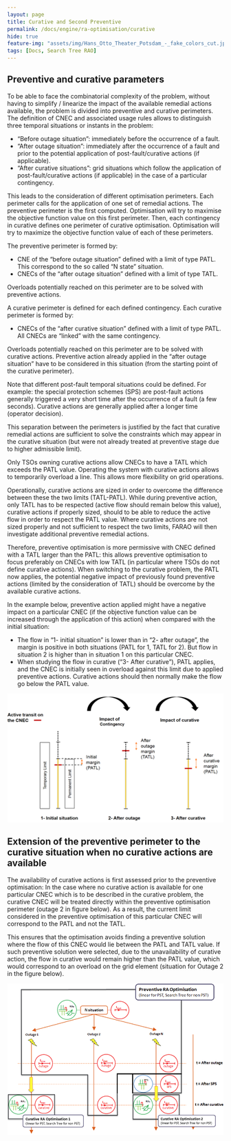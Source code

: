 ```yaml
---
layout: page
title: Curative and Second Preventive
permalink: /docs/engine/ra-optimisation/curative
hide: true
feature-img: "assets/img/Hans_Otto_Theater_Potsdam_-_fake_colors_cut.jpg"
tags: [Docs, Search Tree RAO]
---
```


## Preventive and curative parameters

To be able to face the combinatorial complexity of the problem, without having to simplify / linearize the impact of 
the available remedial actions available, the problem is divided into preventive and curative perimeters.
The definition of CNEC and associated usage rules allows to distinguish three temporal situations or instants in the problem:

- “Before outage situation”: immediately before the occurrence of a fault. 
- “After outage situation”: immediately after the occurrence of a fault and prior to the potential application 
of post-fault/curative actions (if applicable).
- “After curative situations”: grid situations which follow the application of post-fault/curative actions 
(if applicable) in the case of a particular contingency.

This leads to the consideration of different optimisation perimeters. Each perimeter calls for the application of one 
set of remedial actions. The preventive perimeter is the first computed. Optimisation will try to maximise the objective 
function value on this first perimeter. Then, each contingency in curative defines one perimeter of curative optimisation. 
Optimisation will try to maximize the objective function value of each of these perimeters.

The preventive perimeter is formed by:

- CNE of the “before outage situation” defined with a limit of type PATL. This correspond to the so called “N state” situation. 
- CNECs of the “after outage situation” defined with a limit of type TATL.

Overloads potentially reached on this perimeter are to be solved with preventive actions.

A curative perimeter is defined for each defined contingency. Each curative perimeter is formed by:
- CNECs of the “after curative situation” defined with a limit of type PATL. All CNECs are “linked” with the same contingency.

Overloads potentially reached on this perimeter are to be solved with curative actions. Preventive action already applied 
in the “after outage situation” have to be considered in this situation (from the starting point of the curative perimeter).

Note that different post-fault temporal situations could be defined. For example: the special protection schemes (SPS) 
are post-fault actions generally triggered a very short time after the occurrence of a fault (a few seconds). Curative 
actions are generally applied after a longer time (operator decision).

This separation between the perimeters is justified by the fact that curative remedial actions are sufficient to solve 
the constraints which may appear in the curative situation (but were not already treated at preventive stage due to higher 
admissible limit).

Only TSOs owning curative actions allow CNECs to have a TATL which exceeds the PATL value. Operating the system with 
curative actions allows to temporarily overload a line. This allows more flexibility on grid operations.

Operationally, curative actions are sized in order to overcome the difference between these the two limits (TATL-PATL). 
While during preventive action, only TATL has to be respected (active flow should remain below this value), curative 
actions if properly sized, should to be able to reduce the active flow in order to respect the PATL value. 
Where curative actions are not sized properly and not sufficient to respect the two limits, FARAO will then investigate 
additional preventive remedial actions.

Therefore, preventive optimisation is more permissive with CNEC defined with a TATL larger than the PATL: this allows 
preventive optimisation to focus preferably on CNECs with low TATL (in particular where TSOs do not define curative 
actions). When switching to the curative problem, the PATL now applies, the potential negative impact of previously 
found preventive actions (limited by the consideration of TATL) should be overcome by the available curative actions.

In the example below, preventive action applied might have a negative impact on a particular CNEC (if the objective function 
value can be increased through the application of this action) when compared with the initial situation: 

- The flow in “1- initial situation” is lower than in “2- after outage”, the margin is positive in both situations 
(PATL for 1, TATL for 2). But flow in situation 2 is higher than in situation 1 on this particular CNEC.
- When studying the flow in curative (“3- After curative”), PATL applies, and the CNEC is initially seen in overload 
against this limit due to applied preventive actions. Curative actions should then normally make the flow go below the PATL value.

![Different thresholds for different instants](/assets/img/curative1.png)

## Extension of the preventive perimeter to the curative situation when no curative actions are available

The availability of curative actions is first assessed prior to the preventive optimisation:
In the case where no curative action is available for one particular CNEC which is to be described in the curative 
problem, the curative CNEC will be treated directly within the preventive optimisation perimeter (outage 2 in figure below).
As a result, the current limit considered in the preventive optimisation of this particular CNEC will correspond 
to the PATL and not the TATL.

This ensures that the optimisation avoids finding a preventive solution where the flow of this CNEC would lie between 
the PATL and TATL value. If such preventive solution were selected, due to the unavailability of curative action, the 
flow in curative would remain higher than the PATL value, which would correspond to an overload on the grid element 
(situation for Outage 2 in the figure below).

![Curative CNEC in preventive example](/assets/img/curative2.png)